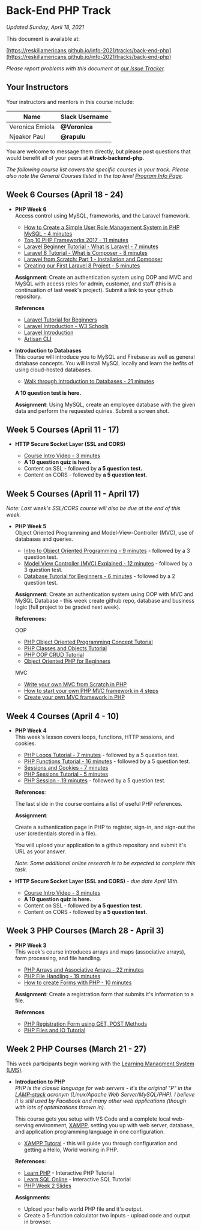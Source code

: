 # Back-End PHP Track

*Updated Sunday, April 18, 2021*

This document is available at:

[https://reskillamericans.github.io/info-2021/tracks/back-end-php](https://reskillamericans.github.io/info-2021/tracks/back-end-php)

*Please report problems with this document at
[our Issue Tracker](https://github.com/reskillamericans/info-2021/issues/new?title=back-end-php:).*

## Your Instructors

Your instructors and mentors in this course include:

<table>
  <thead>
    <tr>
      <th>Name</th>
      <th>Slack Username</th>
    </tr>
  </thead>
  <tbody>
    <tr>
      <td>Veronica Emiola</td>
      <td><strong>@Veronica</strong></td>
    </tr>
    <tr>
      <td>Njeakor Paul</td>
      <td><strong>@rapulu</strong></td>
    </tr>
  </tbody>
</table>

You are welcome to message them directly, but please post questions that would benefit all of your peers at **#track-backend-php**.

*The following course list covers the specific courses in your track.  Please also note the General Courses listed in the top level [Program Info Page](../README.md).*

## Week 6 Courses (April 18 - 24)

- **PHP Week 6**<br>
  Access control using MySQL, frameworks, and the Laravel framework.

  - [How to Create a Simple User Role Management System in PHP MySQL - 4 minutes](https://youtu.be/aDPIkYujHQw)
  - [Top 10 PHP Frameworks 2017 - 11 minutes](https://youtu.be/Q84OlNsOGQY)
  - [Laravel Beginner Tutorial - What is Laravel - 7 minutes](https://youtu.be/1onmPIe07yo)
  - [Laravel 8 Tutorial - What is Composer - 8 minutes](https://youtu.be/5Jqi2JzXox4)
  - [Laravel from Scratch: Part 1 - Installation and Composer](https://youtu.be/3uYXAcit_Sg)
  - [Creating our First Laravel 8 Project - 5 minutes](https://youtu.be/Io1eQBFjC0g)

  **Assignment**: Create an authentication system using OOP and MVC and MySQL with
  access roles for admin, customer, and staff (this is a continuation of last week's project).  Submit a link to your github repository.
  
  **References**

  - [Laravel Tutorial for Beginners](https://www.guru99.com/laravel-tutorial.html)
  - [Laravel Introduction - W3 Schools](https://www.w3schools.in/laravel-tutorial/intro/)
  - [Laravel Introduction](https://laravel.com/docs/4.2/introduction)
  - [Artisan CLI](https://laravel.com/docs/5.0/artisan)

- **Introduction to Databases**<br>
  This course will introduce you to MySQL and Firebase as well as general database concepts.  You will install MySQL locally and learn the befits of using cloud-hosted
  databases.
  
  - [Walk through Introduction to Databases - 21 minutes](https://youtu.be/T2gVuf72dvc)
  
  **A 10 question test is here.**

  **Assignment**: Using MySQL, create an employee database with the given data and perform the requested quiries.  Submit a screen shot.

## Week 5 Courses (April 11 - 17)

- **HTTP Secure Socket Layer (SSL and CORS)**

  - [Course Intro Video - 3 minutes](https://youtu.be/R-9uYzstjOE)
  - **A 10 question quiz is here.**
  - Content on SSL - followed by **a 5 question test.**
  - Content on CORS - followed by **a 5 question test.**

## Week 5 Courses (April 11 - April 17)

*Note: Last week's SSL/CORS course will also be due at the end of this week.*

- **PHP Week 5**<br>
  Object Oriented Programming and Model-View-Controller (MVC), use
  of databases and queries.

  - [Intro to Object Oriented Programming - 9 minutes](https://youtu.be/Anz0ArcQ5kI) - followed by a 3 question test.
  - [Model View Controller (MVC) Explained - 12 minutes](https://youtu.be/3OKOe7CraGY) - followed by a 3 question test.
  - [Database Tutorial for Beginners - 6 minutes](https://youtu.be/wR0jg0eQsZA) - followed by a 2 question test.

  **Assignment:** Create an authentication system using OOP with MVC and MySQL Database - this week create github repo, database and business logic (full project to be graded next week).

  **References:**
  
  OOP

    - [PHP Object Oriented Programming Concept Tutorial](https://www.guru99.com/object-oriented-programming.html)
    - [PHP Classes and Objects Tutorial](https://www.tutorialrepublic.com/php-tutorial/php-classes-and-objects.php)
    - [PHP OOP CRUD Tutorial](https://codeofaninja.com/2014/06/php-object-oriented-crud-example-oop.html)
    - [Object Oriented PHP for Beginners](https://www.killerphp.com/tutorials/php-objects-page-1/)

  MVC

    - [Write your own MVC from Scratch in PHP](https://chaitya62.github.io/2018/04/29/Writing-your-own-MVC-from-Scratch-in-PHP.html)
    - [How to start your own PHP MVC framework in 4 steps](https://lancecourse.com/howto/how-to-start-your-own-php-mvc-framework-in-4-steps)
    - [Create your own MVC framework in PHP](https://medium.com/@noufel.gouirhate/create-your-own-mvc-framework-in-php-af7bd1f0ca19)




## Week 4 Courses (April 4 - 10)

- **PHP Week 4**<br>
  This week's lesson covers loops, functions, HTTP sessions, and cookies.

  - [PHP Loops Tutorial - 7 minutes](https://youtu.be/Yt64Pks2ULk) - followed by
    a 5 question test.
  - [PHP Functions Tutorial - 16 minutes](https://youtu.be/HvxQww-7NGA) - followed by
    a 5 question test.
  - [Sessions and Cookies - 7 minutes](https://youtu.be/jort8_4U-88)
  - [PHP Sessions Tutorial - 5 minutes](https://youtu.be/58_UCvQBz4Y)
  - [PHP Session - 19 minutes](https://youtu.be/5NdLgQQLPk4) - followed by
    a 5 question test.

  **References**:

  The last slide in the course contains a list of useful PHP references.

  **Assignment**:

  Create a authentication page in PHP to register, sign-in, and
  sign-out the user (credentials stored in a file).

  You will upload your application to a github repository and submit
  it's URL as your answer.

  *Note: Some additional online research is to be expected to complete this task.*

- **HTTP Secure Socket Layer (SSL and CORS)** - *due date April 18th.*

  - [Course Intro Video - 3 minutes](https://youtu.be/R-9uYzstjOE)
  - **A 10 question quiz is here.**
  - Content on SSL - followed by **a 5 question test.**
  - Content on CORS - followed by **a 5 question test.**

## Week 3 PHP Courses (March 28 - April 3)

- **PHP Week 3**<br>
  This week's course introduces arrays and maps (associative arrays), form
  processing, and file handling.

  - [PHP Arrays and Associative Arrays - 22 minutes](https://youtu.be/9ZyA_fTgufk)
  - [PHP File Handling - 19 minutes](https://youtu.be/e7NvwnWaOZw)
  - [How to create Forms with PHP - 10 minutes](https://youtu.be/qUW6GAK6CBA)

  **Assignment**: Create a registration form that submits it's information
  to a file.

  **References**
  - [PHP Registration Form using GET, POST Methods](https://www.guru99.com/php-forms-handling.html)
  - [PHP Files and IO Tutorial](https://www.tutorialspoint.com/php/php_files.htm)


## Week 2 PHP Courses (March 21 - 27)

This week participants begin working with the [Learning Managment System (LMS)](https://reskillamericans.us).

- **Introduction to PHP**<br>
  *PHP is the classic language for web servers - it's the original "P" in the [LAMP-stack](https://phoenixnap.com/kb/what-is-a-lamp-stack) acronym (Linux/Apache Web Server/MySQL/PHP).  I believe it is still
  used by Facebook and many other web applications (though with lots of
  optimizations thrown in).*

  This course gets you setup with VS Code and a complete local web-serving environment, [XAMPP](https://www.apachefriends.org/index.html), setting
  you up with web server, database, and application programming language in one configuration.

  - [XAMPP Tutoral](https://www.ionos.com/digitalguide/server/tools/xampp-tutorial-create-your-own-local-test-server/) - this will guide you through configuration and getting a Hello, World working in PHP.

  **References**:
  - [Learn PHP](https://www.learn-php.org/) - Interactive PHP Tutorial
  - [Learn SQL Online](https://www.learnsqlonline.org/) - Interactive SQL Tutorial
  - [PHP Week 2 Slides](https://docs.google.com/presentation/d/10NKORqHLI6QI0s6F4NLpbODTewm8XGuExzK0y_B5iTM/edit#slide=id.gcb87c471a3_0_25)

  **Assignments**:
  - Upload your hello world PHP file and it's output.
  - Create a 5-function calculator two inputs - upload code and output in browser.

<!-- Global site tag (gtag.js) - Google Analytics -->
<script async src="https://www.googletagmanager.com/gtag/js?id=G-E0FNX7D6ZT"></script>
<script>
  window.dataLayer = window.dataLayer || [];
  function gtag(){dataLayer.push(arguments);}
  gtag('js', new Date());

  gtag('config', 'G-E0FNX7D6ZT');
</script>
